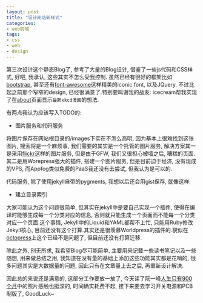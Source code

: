 ```yaml
---
layout: post
title: "设计网站新样式"
categories:
- web前端
tags:
- css
- web
- design
---
```


第三次设计这个静态Blog了, 参考了大量的Blog设计, 借鉴了一些js代码和CSS样式, 好吧, 我承认, 这些其实不怎么受我控制. 虽然已经有很好的框架比如[bootstrap](http://twitter.github.com/bootstrap/), 甚至还有[font-awesome](http://fortawesome.github.com/Font-Awesome/)这样精美的iconic font, 以及JQuery. 不过比起之前那个窄窄的design, 已经很满意了.特别要鸣谢我的战友: icecream帮我实现了在[about](/about.html)页面显示```最新xkcd漫画```的想法.

有两点我认为应该写入TODO的:

- 图片服务和代码服务

将图片保存在网站根目录的/images下实在不怎么高明, 因为基本上很难找到这张图片, 搜索将是一个麻烦事, 我们需要的其实是一个托管的图片服务, 解决方案其一是采用[flickr](http://www.flickr.com/)这样的图片服务, 但是由于GFW, 我们又很担心被墙之后, 糟糕的页面.其二是用Worepress强大的插件, 搭建一个图片服务, 但是目前迫于经济, 没有现成的VPS, 而Appfog类似免费的PaaS我还没有去尝试, 但我认为是可以的. 

代码服务, 除了使用jekyll自带的pygments, 我想以后还会用gist保存, 就像这样:
<script src="https://gist.github.com/4654821.js"></script>

- 建立目录索引

大家可能认为这个问题很简单, 但其实在jekyll中是要自己实现一个插件, 使得在编译时能够生成每一个分类对应的信息, 否则就只能生成一个页面而不能每一个分类对应一个页面.这个事情, Jekyll中的Liquid和YAML都帮不上忙, 只能用Ruby修改Jekyll核心, 目前还没有这个打算.其实还是很羡慕Worldpress的插件的.貌似在[octopress](http://octopress.org/)上这个已经不是问题了, 但目前还没有打算迁移.

除此之外, 别无所求, 我希望Blog尽可能简单, 主要用来记载一些读书笔记以及一些随想, 用来做总结之用, 我知道在没有量的基础上添加这些功能其实都是花哨的, 很多问题其实是大数据量的问题, 因此只有在文章量上去之后, 再重新设计解决. 

因此总的来说还是满意的, 这部分工作要放一放了, 今天读了阮一峰[人生只有900个月](http://www.ruanyifeng.com/blog/2011/05/900-month_lifespan.html)中的照片感触也挺深的, 时间确实耗费不起, 接下来要去学习开关电源和PCB制版了, GoodLuck~
